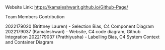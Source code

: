 Website Link: https://kamaleshwarit.github.io/Github-Page/

Team Members Contribution

2022179020 (Brittney Lauren) - Selection Bias, C4 Component Diagram
2022179037 (Kamaleshwari) - Website, C4 code diagram, Github Integration
2022179037 (Prathiyusha) - Labelling Bias, C4 System Context and Container Diagram
